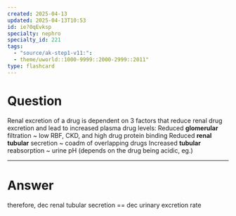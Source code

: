 ```yaml
---
created: 2025-04-13
updated: 2025-04-13T10:53
id: ie?0qEvksp
specialty: nephro
specialty_id: 221
tags:
  - "source/ak-step1-v11:": 
  - theme/uworld::1000-9999::2000-2999::2011"
type: flashcard
---
```


# Question
Renal excretion of a drug is dependent on 3 factors that reduce renal drug excretion and lead to increased plasma drug levels:  Reduced **glomerular** filtration ~ low RBF, CKD, and high drug protein binding  Reduced **renal tubular** secretion ~ coadm of overlapping drugs   Increased **tubular** reabsorption ~ urine pH (depends on the drug being acidic, eg.)

---

# Answer
therefore, dec renal tubular secretion == dec urinary excretion rate